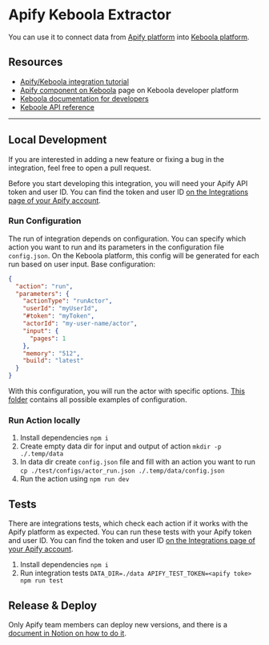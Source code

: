 # Apify Keboola Extractor

You can use it to connect data from [Apify platform](https://apify.com/) into [Keboola platform](https://www.keboola.com/).

## Resources

* [Apify/Keboola integration tutorial](https://help.apify.com/en/articles/2003234-keboola-integration)
* [Apify component on Keboola](https://components.keboola.com/components/apify.apify) page on Keboola developer platform
* [Keboola documentation for developers](https://developers.keboola.com/overview/)
* [Keboole API reference](https://kebooladocker.docs.apiary.io/#reference/actions/run-custom-component-action/process-action)

----------

## Local Development

If you are interested in adding a new feature or fixing a bug in the integration, feel free to open a pull request.

Before you start developing this integration, you will need your Apify API token and user ID.
You can find the token and user ID [on the Integrations page of your Apify account](https://console.apify.com/account#/integrations).

### Run Configuration

The run of integration depends on configuration. You can specify which action you want to run and its parameters in the configuration file `config.json`.
On the Keboola platform, this config will be generated for each run based on user input.
Base configuration:
```json
{
  "action": "run",
  "parameters": {
    "actionType": "runActor",
    "userId": "myUserId",
    "#token": "myToken",
    "actorId": "my-user-name/actor",
    "input": {
      "pages": 1
    },
    "memory": "512",
    "build": "latest"
  }
}
```
With this configuration, you will run the actor with specific options.
[This folder](./test/configs) contains all possible examples of configuration.


### Run Action locally

1. Install dependencies `npm i`
2. Create empty data dir for input and output of action `mkdir -p ./.temp/data`
3. In data dir create `config.json` file and fill with an action you want to run `cp ./test/configs/actor_run.json ./.temp/data/config.json`
4. Run the action using `npm run dev`

## Tests

There are integrations tests, which check each action if it works with the Apify platform as expected.
You can run these tests with your Apify token and user ID. You can find the token and user ID [on the Integrations page of your Apify account](https://console.apify.com/account#/integrations).

1. Install dependencies `npm i`
2. Run integration tests
   `DATA_DIR=./data APIFY_TEST_TOKEN=<apify toke> npm run test`

## Release & Deploy

Only Apify team members can deploy new versions, and there is a [document in Notion on how to do it](https://www.notion.so/apify/Keboola-integration-77a4b5e28e1541f3919980a16053b1b2).

